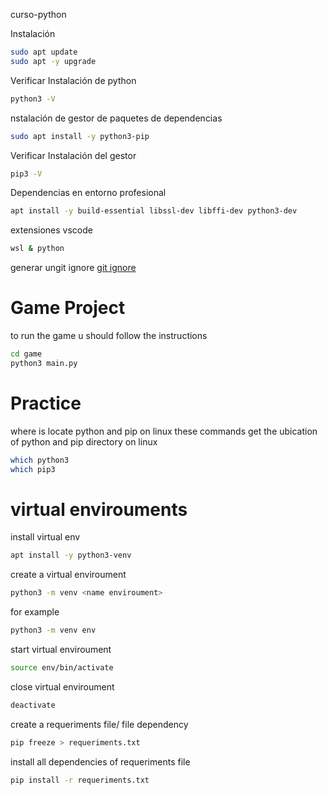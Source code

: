 curso-python

Instalación
```sh
sudo apt update
sudo apt -y upgrade
```

Verificar Instalación de python
```sh
python3 -V
```

nstalación de gestor de paquetes de dependencias
```sh
sudo apt install -y python3-pip
```

Verificar Instalación del gestor
```sh
pip3 -V
```

Dependencias en entorno profesional
```sh
apt install -y build-essential libssl-dev libffi-dev python3-dev
```

extensiones vscode
```sh
wsl & python
```

generar ungit ignore
[git ignore](https://www.toptal.com/developers/gitignore)

# Game Project

to run the game u should follow the instructions

```sh
cd game
python3 main.py
```

# Practice

where is locate python and pip on linux
these commands get the ubication 
of python and pip directory on linux

```sh
which python3
which pip3
```

# virtual envirouments

install virtual env

```sh
apt install -y python3-venv
```

create a virtual enviroument

```sh
python3 -m venv <name enviroument>
```

for example

```sh
python3 -m venv env
```

start virtual enviroument

```sh
source env/bin/activate
```

close virtual enviroument

```sh
deactivate
```

create a requeriments file/ file dependency

```sh
pip freeze > requeriments.txt
```

install all dependencies of requeriments file
```sh
pip install -r requeriments.txt
```